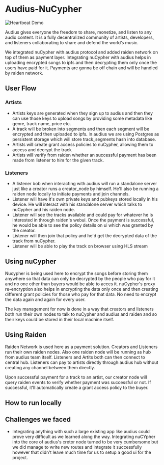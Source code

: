 # Audius-NuCypher

![Heartbeat Demo](https://user-images.githubusercontent.com/2564234/49080419-dda35680-f243-11e8-90d7-6f649d80e03d.png)

Audius gives everyone the freedom to share, monetize, and listen to any audio content. It is a fully decentralized community of artists, developers, and listeners collaborating to share and defend the world’s music.

We integrated nuCypher with audius protocol and added raiden network on top of them as payment layer. Integrating nuCypher with audius helps in uploading encrypted songs to ipfs and then decrypting them only once the users have paid for it. Payments are gonna be off chain and will be handled by raiden network.

## User Flow

### Artists
- Artists keys are generated when they sign up to audius and then they can use those keys to upload songs by providing some metadata like genre, track name, price etc.
- A track will be broken into segments and then each segment will be encrypted and then uploaded to ipfs. In audius we are using Postgres as persistent storage which will store track_segments hash into database.
- Artists will create grant access policies to nuCypher, allowing them to access and decrypt the track
- Artists will verify from raiden whether an successful payment has been made from listener to him for the given track.

### Listeners
- A listener bob when interacting with audius will run a standalone server just like a creator runs a creator_node by himself. He'll also be running a raiden node locally to initiate payments and join channels.
- Listener will have it's own private keys and pubkeys stored locally in his device. He will interact with his standalone server which talks to nuCypher and his raiden node.
- Listener will see the tracks available and could pay for whatever he is interested in through raiden's webui. Once the payment is successful, he would be able to see the policy details on ui which was granted by the creator.
- Listener will then join that policy and he'd get the decrypted data of the track from nuCypher.
- Listener will be able to play the track on browser using HLS stream

## Using nuCypher
Nucypher is being used here to encrypt the songs before storing them anywhere so that data can only be decrypted by the people who pay for it and no one other than buyers would be able to acces it. nuCypher's proxy re-encryption also helps in encrypting the data only once and then creating different grant policies for those who pay for that data. No need to encrypt the data again and again for every user.

The key management for now is done in a way that creators and listeners both run their own nodes to talk to nuCypher and audius and raiden and so their keys could be stored in their local machine itself.

## Using Raiden
Raiden Network is used here as a payment solution. Creators and Listeners run their own raiden nodes. Also one raiden node will be running as hub from audius team itself. Listeners and Artits both can then connect to central hub. Listeners can pay to artists directly through audius hub without creating any channel between them directly.

Upon successful payment for a track to an artist, our creator node will query raiden events to verify whether payment was successful or not. If successful, it'll automatically create a grant access policy to the buyer.

## How to run locally

## Challenges we faced
- Integrating anything with such a large existing app like audius could prove very difficult as we learned along the way. Integrating nuCYpher into the core of audius's cretor node turned to be very cumbersome but we did manage to write new routes and integrate it successfully however that didn't leave much time for us to setup a good ui for the project.